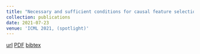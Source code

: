 ```yaml
---
title: "Necessary and sufficient conditions for causal feature selection in time series with latent common causes"
collection: publications
date: 2021-07-23
venue: 'ICML 2021, (spotlight)'
---
```

[url](http://proceedings.mlr.press/v139/mastakouri21a.html)
[PDF](http://proceedings.mlr.press/v139/mastakouri21a/mastakouri21a.pdf)
[bibtex](https://scholar.googleusercontent.com/scholar.bib?q=info:vr-mNyZHTAoJ:scholar.google.com/&output=citation&scisdr=CgXPVUX_EMLaoh0E0Oo:AAGBfm0AAAAAYZECyOoUlMXYNoPbLzSneuCVgTo6AZPr&scisig=AAGBfm0AAAAAYZECyM5cWY6ftclDcRYmL5Vp54hl3LZg&scisf=4&ct=citation&cd=-1&hl=de)
```
